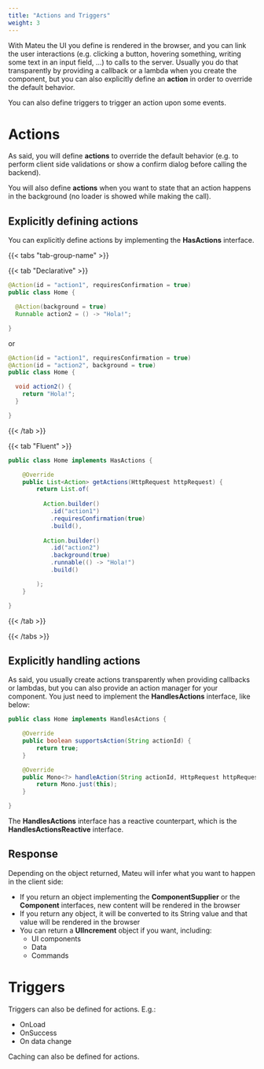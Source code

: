 ```yaml
---
title: "Actions and Triggers"
weight: 3
---
```


With Mateu the UI you define is rendered in the browser, and you can link the user interactions (e.g. clicking a button, 
hovering something, writing some text in an input field, ...) to calls to the server. Usually you do that transparently
by providing a callback or a lambda when you create the component, but you can also explicitly define an **action** in 
order to override the default behavior.

You can also define triggers to trigger an action upon some events.   

# Actions

As said, you will define **actions** to override the default behavior (e.g. to perform client side validations or show a confirm dialog before calling the backend).

You will also define **actions** when you want to state that an action happens in the background (no loader is showed 
while making the call).

## Explicitly defining actions

You can explicitly define actions by implementing the **HasActions** interface. 


{{< tabs "tab-group-name" >}}

{{< tab "Declarative" >}}

```java
@Action(id = "action1", requiresConfirmation = true)
public class Home {

  @Action(background = true)
  Runnable action2 = () -> "Hola!";

}
```

or

```java
@Action(id = "action1", requiresConfirmation = true)
@Action(id = "action2", background = true)
public class Home {

  void action2() {
    return "Hola!";
  }

}
```


{{< /tab >}}


{{< tab "Fluent" >}}

```java
public class Home implements HasActions {

    @Override
    public List<Action> getActions(HttpRequest httpRequest) {
        return List.of(
          
          Action.builder()
            .id("action1")
            .requiresConfirmation(true)
            .build(),
          
          Action.builder()
            .id("action2")
            .background(true)
            .runnable(() -> "Hola!")
            .build()

        );
    }

}
```

{{< /tab >}}

{{< /tabs >}}

## Explicitly handling actions

As said, you usually create actions transparently when providing callbacks or lambdas, but you can also provide an
action manager for your component. You just need to implement the **HandlesActions** interface, like below:

```java
public class Home implements HandlesActions {

    @Override
    public boolean supportsAction(String actionId) {
        return true;
    }

    @Override
    public Mono<?> handleAction(String actionId, HttpRequest httpRequest) {
        return Mono.just(this);
    }

}
```

The **HandlesActions** interface has a reactive counterpart, which is the **HandlesActionsReactive** interface.

## Response 

Depending on the object returned, Mateu will infer what you want to happen in the client side:

- If you return an object implementing the **ComponentSupplier** or the **Component** interfaces, new content will be rendered in the browser
- If you return any object, it will be converted to its String value and that value will be rendered in the browser
- You can return a **UIIncrement** object if you want, including:
  - UI components
  - Data
  - Commands

# Triggers

Triggers can also be defined for actions. E.g.:

- OnLoad
- OnSuccess
- On data change

Caching can also be defined for actions.
